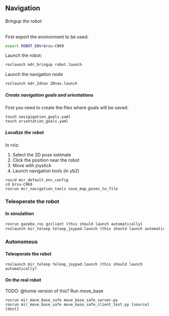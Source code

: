 ## Navigation

###### Bringup the robot
First export the environment to be used:
```bash
export ROBOT_ENV=brsu-C069
```

Launch the robot:
```bash
roslaunch mdr_bringup robot.launch
```
Launch the navigation node
```bash
roslaunch mdr_2dnav 2Dnav.launch
```

##### Create navigation goals and orientations
First you need to create the files where goals will be saved:

```
touch navigigation_goals.yaml
touch orientation_goals.yaml
```
##### Localize the robot
In rviz:
1. Select the 2D pose estimate
2. Click the position near the robot
3. Move with joystick
4. Launch navigation tools (in yb2)
```
roscd mcr_default_env_config
cd brsu-C069
rosrun mcr_navigation_tools save_map_poses_to_file
```

### Teleoperate the robot

#### In simulaltion
```bash
rosrun gazebo_ros gzclient (this should launch automatically)
roslaunch mir_teleop teleop_joypad.launch (this should launch automatically)
```
### Autonomous

#### Teleoperate the robot
```
roslaunch mir_teleop teleop_joypad.launch (this should launch automatically)
```

#### On the real robot
TODO: @home version of this?
Run move_base
```
rosrun mir_move_base_safe move_base_safe_server.py
rosrun mir_move_base_safe move_base_safe_client_test.py [source] [dest]



```
